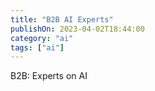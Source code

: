 ```yaml
---
title: "B2B AI Experts"
publishOn: 2023-04-02T18:44:00
category: "ai"
tags: ["ai"]
---
```


B2B: Experts on AI
